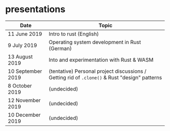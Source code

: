 # presentations

Date | Topic
-----|--------
11 June 2019 | Intro to rust (English)
9 July 2019 | Operating system development in Rust (German)
13 August 2019 | Into and experimentation with Rust & WASM
10 September 2019 | (tentative) Personal project discussions / Getting rid of `.clone()` & Rust "design" patterns
8 October 2019 | (undecided)
12 November 2019 | (undecided)
10 December 2019 | (undecided)
